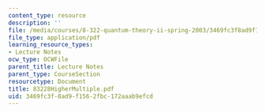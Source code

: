 ```yaml
---
content_type: resource
description: ''
file: /media/courses/8-322-quantum-theory-ii-spring-2003/3469fc3f8ad9f1562fbc172aaab9efcd_83228HigherMultiple.pdf
file_type: application/pdf
learning_resource_types:
- Lecture Notes
ocw_type: OCWFile
parent_title: Lecture Notes
parent_type: CourseSection
resourcetype: Document
title: 83228HigherMultiple.pdf
uid: 3469fc3f-8ad9-f156-2fbc-172aaab9efcd
---
```

